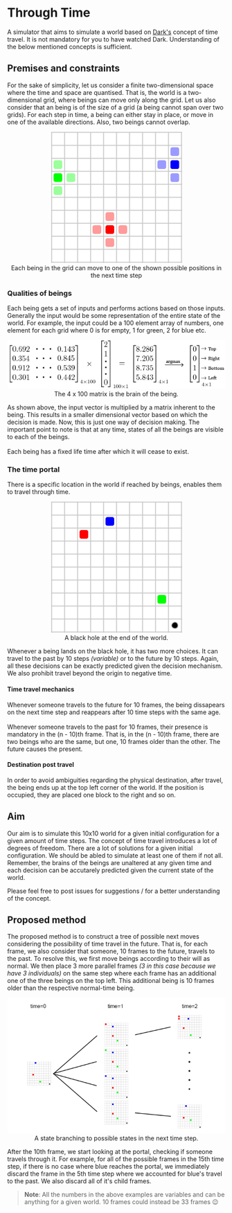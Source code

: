 # Through Time

A simulator that aims to simulate a world based on [Dark's](https://www.netflix.com/title/80100172) concept of time travel. It is not mandatory for you to have watched Dark. Understanding of the below mentioned concepts is sufficient.

## Premises and constraints

For the sake of simplicity, let us consider a finite two-dimensional space where the time and space are quantised. That is, the world is a two-dimensional grid, where beings can move only along the grid. Let us also consider that an being is of the size of a grid (a being cannot span over two grids). For each step in time, a being can either stay in place, or move in one of the available directions. Also, two beings cannot overlap.
<p align="center"><img src="assets/positions.png" /><br/>Each being in the grid can move to one of the shown possible positions in the next time step</p>

### Qualities of beings

Each being gets a set of inputs and performs actions based on those inputs. Generally the input would be some representation of the entire state of the world. For example, the input could be a 100 element array of numbers, one element for each grid where 0 is for empty, 1 for green, 2 for blue etc.
<p align="center"><img src="assets/brain.png" /><br/>The 4 x 100 matrix is the brain of the being.</p>
As shown above, the input vector is multiplied by a matrix inherent to the being. This results in a smaller dimensional vector based on which the decision is made.
Now, this is just one way of decision making. The important point to note is that at any time, states of all the beings are visible to each of the beings.
<br/>
<br/>
Each being has a fixed life time after which it will cease to exist.

### The time portal

There is a specific location in the world if reached by beings, enables them to travel through time.
<p align="center"><img src="assets/portal.png" /><br/>A black hole at the end of the world.</p>

Whenever a being lands on the black hole, it has two more choices. It can travel to the past by 10 steps *(variable)* or to the future by 10 steps. Again, all these decisions can be exactly predicted given the decision mechanism. We also prohibit travel beyond the origin to negative time.

#### Time travel mechanics

Whenever someone travels to the future for 10 frames, the being dissapears on the next time step and reappears after 10 time steps with the same age.
<br/>
<br/>
Whenever someone travels to the past for 10 frames, their presence is mandatory in the (n - 10)th frame. That is, in the (n - 10)th frame, there are two beings who are the same, but one, 10 frames older than the other. The future causes the present.

#### Destination post travel

In order to avoid ambiguities regarding the physical destination, after travel, the being ends up at the top left corner of the world. If the position is occupied, they are placed one block to the right and so on. 

## Aim

Our aim is to simulate this 10x10 world for a given initial configuration for a given amount of time steps. The concept of time travel introduces a lot of degrees of freedom. There are a lot of solutions for a given initial configuration. We should be abled to simulate at least one of them if not all. Remember, the brains of the beings are unaltered at any given time and each decision can be accutarely predicted given the current state of the world.

Please feel free to post issues for suggestions / for a better understanding of the concept.

## Proposed method

The proposed method is to construct a tree of possible next moves considering the possibility of time travel in the future. That is, for each frame, we also consider that someone, 10 frames to the future, travels to the past. To resolve this, we first move beings according to their will as normal. We then place 3 more parallel frames *(3 in this case because we have 3 individuals)* on the same step where each frame has an additional one of the three beings on the top left. This additional being is 10 frames older than the respective normal-time being.
<p align="center"><img src="assets/tree.png" draggable="false" /><br/>A state branching to possible states in the next time step.</p>
After the 10th frame, we start looking at the portal, checking if someone travels through it. For example, for all of the possible frames in the 15th time step, if there is no case where blue reaches the portal, we immediately discard the frame in the 5th time step where we accounted for blue's travel to the past. We also discard all of it's child frames.

> **Note**: All the numbers in the above examples are variables and can be anything for a given world. 10 frames could instead be 33 frames :wink:
